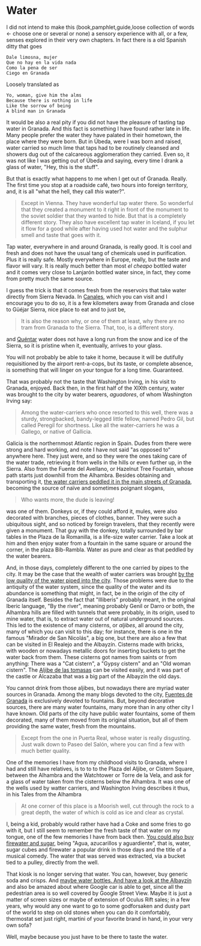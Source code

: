 # Water

I did not intend to make this (book,pamphlet,guide,loose collection of
words ← choose one or several or none) a sensory experience with all,
or a few, senses explored in their very own chapters. In fact there is
a old Spanish ditty that goes

	Dale limosna, mujer
	Que no hay en la vida nada
	Como la pena de ser
	Ciego en Granada

Loosely translated as

	Yo, woman, give him the alms
	Because there is nothing in life
	Like the sorrow of being
	A blind man in Granada

It would be also a real pity if you did not have the pleasure of
tasting tap water in Granada. And this fact is something I have found
rather late in life. Many people prefer the water they have palated in
their hometown, the place where they were born. But in Úbeda, were I was born and raised, water
carried so much lime that taps had to be routinely cleansed and
showers dug out of the calcareous agglomeration they carried. Even so,
it was not like I was getting out of Úbeda and saying, every time I
drank a glass of water, "Hey, this is the stuff".

But that is exactly what happens to me when I get out of Granada. Really. The first time
you stop at a roadside café, two hours into foreign territory, and, it
is all "what the hell, they call *this* water?".

>Except in Vienna. They have wonderful tap water there. So wonderful
>that they created a monument to it right in front of the monument to
>the soviet soldier that they wanted to hide. But that is a completely
>different story. They also have excellent tap water in Iceland, if you let it flow for a good while after having used hot water and the sulphur smell and taste that goes with it. 

Tap water, everywhere in and around Granada, is really good. It is cool
and fresh and does not have the usual tang of chemicals used in
purification. Plus it is really safe. Mostly everywhere in Europe,
really, but the taste and flavor will vary. It is really much better
than most *el cheapo* bottled water and it comes very close to
Lanjarón bottled water since, in fact, they come from pretty much the
same source.

I guess the trick is that it comes fresh from the reservoirs that take
water directly from Sierra Nevada. In
[Canales](http://es.wikipedia.org/wiki/Embalse_de_Canales), which you
can visit and I encourage you to do so, it is a few kilometers away
from Granada and close to Güéjar Sierra, nice place to eat and to just be,

>It is also the reason why, or one of them at least, why there are no
>tram from Granada to the Sierra. That, too, is a different story.

and [Quéntar](http://es.wikipedia.org/wiki/Embalse_de_Qu%C3%A9ntar)
water does not have a long run from the snow and ice of the Sierra, so
it is pristine when it, eventually, arrives to your glass.

You will not probably be able to take it home, because it will be
dutifully requisitioned by the airport rent-a-cops, but its taste, or 
complete absence, is
something that will linger on your tongue for a long
time. Guaranteed.

That was probably not the taste that Washington Irving, in his visit
to Granada, enjoyed. Back then, in the first half of the XIXth
century, water was brought to the city by water bearers, *aguadores*,
of whom Washington Irving say:

>Among the water-carriers who once resorted
>to this well, there was a sturdy, strongbacked,
>bandy-legged little fellow, named
>Pedro Gil, but called Peregil for shortness.
>Like all the water-carriers he was a Gallego,
>or native of Gallicia.

Galicia is the northernmost Atlantic region in Spain. Dudes from there
were strong and hard working, and note I have not said "as opposed to"
anywhere here. They just were, and so they were the ones taking care
of the water trade, retrieving it from wells in the hills or even
further up, in the Sierra. Also from the Fuente del Avellano, or
Hazelnut Tree Fountain, whose path starts just downhill from the
Alhambra. Besides obtaining and transporting it,
[the water carriers peddled it in the main streets of Granada](http://brunoalcaraz.blogspot.com.es/2013/09/las-aguas-de-granaday-los-aguadores.html),
becoming the source of naïve and sometimes poignant slogans,

>Who wants more, the dude is leaving!

was one of them. Donkeys or, if they could afford it, mules, were also
decorated with branches, pieces of clothes, banner. They were such a
ubiquitous sight, and so noticed by foreign travelers, that they
recently were given a monument. That guy with the donkey, totally
surrounded by bar tables in the Plaza de la Romanilla, is a life-size
water carrier. Take a look at him and then enjoy water from a fountain
in the same square or around the corner, in the plaza
Bib-Rambla. Water as pure and clear as that peddled by the water
bearers.

And, in those days, completely different to the one carried by pipes
to the city. It may be the case that the wealth of water carriers was
brought
[by the low quality of the water piped into the city](http://nito-lamurga.blogspot.com.es/2012/03/la-leyenda-negra-del-agua-de-granada.html). Those
problems were due to the antiquity of the water system, since the
quality of the water and its abundance is something that might, in
fact, be in the 
origin of the 
city of Granada itself. Besides the fact that "Illiberis" probably
meant, in the original Iberic language, "By the river", meaning
probably Genil or Darro or both, the Alhambra hills are filled with
tunnels that were probably, in its origin, used to mine water, that
is, to extract water out of natural underground sources. This led to
the existence of many cisterns, or *aljibes*, all around the city,
many of which you can visit to this day; for instance, there is one in
the famous "Mirador de San Nicolás", a big one, but there are also a
few that can be visited in El Realejo and the Albayzín. Cisterns made
with bricks, with wooden or nowadays metallic doors for inserting
buckets to get the water back from them. These cisterns got names from
saints or from anything: There was a "Cat cistern", a "Gypsy cistern"
and an "Old woman cistern". The
[Aljibe de las tomasas](http://www.albaicin-granada.com/seccion.php?listEntrada=104)
can be visited easily, and it was part of the castle or Alcazaba that
was a big part of the Albayzín the old days. 

You cannot drink from those aljibes, but nowadays there are myriad water sources in Granada. Among the many
blogs devoted to the city,
[Fuentes de Granada](http://fuentesdegranada.blogspot.com.es/) is
exclusively devoted to fountains. But, beyond decorative sources,
there are many water fountains, many more than in any other city I
have known. Old parts of the city have public water fountains, some of
them decorated, many of them moved from its original situation, but
all of them providing the same water, fresh from the mountains.

>Except from the one in Puerta Real, whose water is really
>disgusting. Just walk down to Paseo del Salón, where you can find
>a few with much better quality.

One of the memories I have from my childhood visits to Granada, where
I had and still have relatives, is to to to the Plaza del Aljibe, or
Cistern Square, between the Alhambra and the Watchtower or Torre de la
Vela, and ask for a glass of water taken from the cisterns below the
Alhambra. It was one of the wells used by watter carriers, and
Washington Irving describes it thus, in his Tales from the 
Alhambra

>At one corner of this place is a Moorish well, cut through the rock to a
>great depth, the water of which is cold as ice and clear as crystal.

I, being a kid, probably would rather have had a Coke and
some fries to go with it, but I still seem to remember the fresh taste
of that water on my tongue, one of the few memories I have from back
then. [You could also buy firewater and sugar](http://granadablogs.com/terecuerdo/2013/07/30/el-quiosco-de-la-plaza-del-ajibe/), being "Agua, azucarillos
y aguardiente", that is, water, sugar cubes and firewater a popular
drink in those days and the title of a musical comedy. The water that
was served was extracted, via a bucket tied to a pulley, directly from
the well.

That kiosk is no longer serving that water. You can, however, buy
generic soda and crisps. And
[maybe water bottles. And have a look at the Albayzín](https://www.google.es/maps/place/Alhambra/@37.1769655,-3.5908501,3a,75y,338.26h,82.5t/data=!3m7!1e1!3m5!1sIOEDUUdcz3leSQqACCtrVQ!2e0!6s%2F%2Fgeo0.ggpht.com%2Fcbk%3Fpanoid%3DIOEDUUdcz3leSQqACCtrVQ%26output%3Dthumbnail%26cb_client%3Dmaps_sv.tactile.gps%26thumb%3D2%26w%3D203%26h%3D100%26yaw%3D301.23172%26pitch%3D0!7i13312!8i6656!4m2!3m1!1s0x0000000000000000:0x808dd1ef1221a27f!6m1!1e1?hl=es)
and also be amazed about where Google car is able to get, since all
the pedestrian area is so well covered by Google Street View. Maybe it
is just a matter of screen sizes or maybe of extension of Oculus Rift
sales; in a few years, why would any one want to go to some
godforsaken and dusty part of the world to step on old stones when you
can do it comfortably, thermostat set just right, martini of your
favorite brand in hand, in your very own sofa?

Well, maybe because you just have to be there to taste the water.
